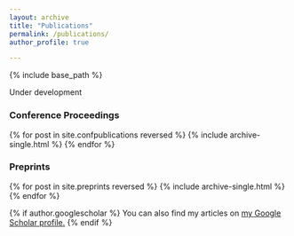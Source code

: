 ```yaml
---
layout: archive
title: "Publications"
permalink: /publications/
author_profile: true

---
```

{% include base_path %}

Under development

### Conference Proceedings

{% for post in site.confpublications reversed %}
  {% include archive-single.html %}
{% endfor %}

### Preprints

{% for post in site.preprints reversed %}
  {% include archive-single.html %}
{% endfor %}

{% if author.googlescholar %}
You can also find my articles on <u><a href="{{author.googlescholar}}">my Google Scholar profile</a>.</u>
{% endif %}
